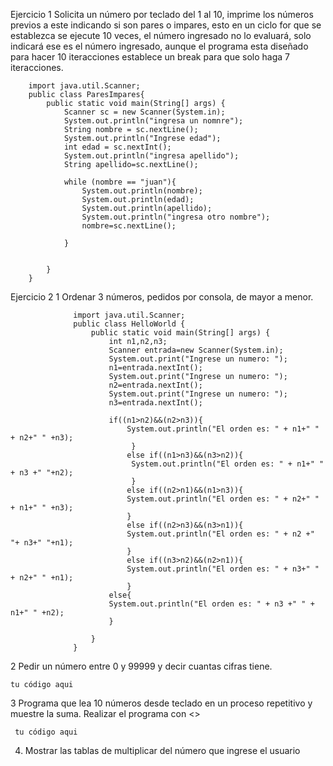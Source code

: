 Ejercicio 1
Solicita un número por teclado del 1 al 10, imprime los números previos a este indicando si son pares o impares, esto en un ciclo for que se establezca se ejecute 10 veces, el número ingresado no lo evaluará, solo indicará ese es el número ingresado, aunque el programa esta diseñado para hacer 10 iteracciones establece un break para que solo haga 7 iteracciones.


        import java.util.Scanner;
        public class ParesImpares{
            public static void main(String[] args) {
                Scanner sc = new Scanner(System.in);
                System.out.println("ingresa un nomnre");
                String nombre = sc.nextLine();
                System.out.println("Ingrese edad");
                int edad = sc.nextInt();
                System.out.println("ingresa apellido");
                String apellido=sc.nextLine();

                while (nombre == "juan"){
                    System.out.println(nombre);
                    System.out.println(edad);
                    System.out.println(apellido);
                    System.out.println("ingresa otro nombre");
                    nombre=sc.nextLine();

                }


            }
        }


Ejercicio 2
1 Ordenar 3 números, pedidos por consola, de mayor a menor.

                  import java.util.Scanner;
                  public class HelloWorld {
                      public static void main(String[] args) {
                          int n1,n2,n3;
                          Scanner entrada=new Scanner(System.in);
                          System.out.print("Ingrese un numero: ");
                          n1=entrada.nextInt();
                          System.out.print("Ingrese un numero: ");
                          n2=entrada.nextInt();
                          System.out.print("Ingrese un numero: ");
                          n3=entrada.nextInt();

                          if((n1>n2)&&(n2>n3)){
                              System.out.println("El orden es: " + n1+" " + n2+" " +n3);
                               }
                              else if((n1>n3)&&(n3>n2)){
                               System.out.println("El orden es: " + n1+" " + n3 +" "+n2);       
                               }
                              else if((n2>n1)&&(n1>n3)){
                              System.out.println("El orden es: " + n2+" " + n1+" " +n3);
                              }
                              else if((n2>n3)&&(n3>n1)){
                              System.out.println("El orden es: " + n2 +" "+ n3+" "+n1);
                              }
                              else if((n3>n2)&&(n2>n1)){
                              System.out.println("El orden es: " + n3+" " + n2+" " +n1); 
                              }
                          else{
                          System.out.println("El orden es: " + n3 +" " + n1+" " +n2);
                          }

                      }
                  }
2  Pedir un número entre 0 y 99999 y decir cuantas cifras tiene.

    tu código aqui

3 Programa que lea 10 números desde teclado en un proceso repetitivo y muestre la suma. Realizar el programa con <<while>>
  
     tu código aqui
  
4. Mostrar las tablas de multiplicar del número que ingrese el usuario
  
  
